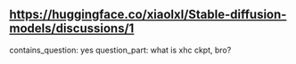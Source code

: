 ## https://huggingface.co/xiaolxl/Stable-diffusion-models/discussions/1

contains_question: yes
question_part: what is xhc ckpt, bro?